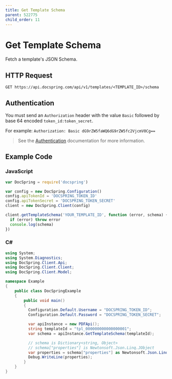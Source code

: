 ```yaml
---
title: Get Template Schema
parent: 522775
child_order: 11
---
```


# Get Template Schema

Fetch a template's JSON Schema.

## HTTP Request

`GET https://api.docspring.com/api/v1/templates/<TEMPLATE_ID>/schema`

## Authentication

You must send an `Authorization` header with the value `Basic` followed by base 64 encoded `token_id:token_secret`.

For example: `Authorization: Basic dG9rZW5faWQ6dG9rZW5fc2VjcmV0Cg==`

> See the [Authentication](../../install-api-client/authentication) documentation for more information.

## Example Code

### JavaScript

```javascript
var DocSpring = require('docspring')

var config = new DocSpring.Configuration()
config.apiTokenId = 'DOCSPRING_TOKEN_ID'
config.apiTokenSecret = 'DOCSPRING_TOKEN_SECRET'
client = new DocSpring.Client(config)

client.getTemplateSchema('YOUR_TEMPLATE_ID', function (error, schema) {
  if (error) throw error
  console.log(schema)
})
```

### C#

```csharp
using System;
using System.Diagnostics;
using DocSpring.Client.Api;
using DocSpring.Client.Client;
using DocSpring.Client.Model;

namespace Example
{
    public class DocSpringExample
    {
        public void main()
        {
          Configuration.Default.Username = "DOCSPRING_TOKEN_ID";
          Configuration.Default.Password = "DOCSPRING_TOKEN_SECRET";

          var apiInstance = new PDFApi();
          string templateId = "tpl_000000000000000001";
          var schema = apiInstance.GetTemplateSchema(templateId);

          // schema is Dictionary<string, Object>
          // schema["properties"] is Newtonsoft.Json.Linq.JObject
          var properties = schema["properties"] as Newtonsoft.Json.Linq.JObject;
          Debug.WriteLine(properties);
        }
    }
}
```